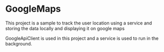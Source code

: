 # GoogleMaps
This project is a sample to track the user location using a service and storing the data locally and displaying it on google maps

GoogleApiClient is used in this project and a service is used to run in the background.

